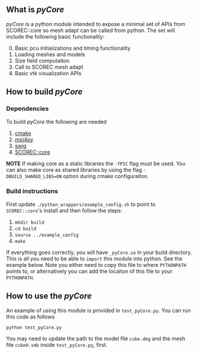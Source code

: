 ## What is _pyCore_
_pyCore_ is a python module intended to expose a minimal set of APIs from SCOREC::core so mesh adapt can be called from python. The set will include the following basic functionality:

0. Basic pcu initializations and timing functionality
1. Loading meshes and models
2. Size field computaiton
3. Call to SCOREC mesh adapt
4. Basic vtk visualization APIs

## How to build _pyCore_

### Dependencies
To build _pyCore_ the following are needed

1. [cmake](https://cmake.org/)
2. [mpi4py](https://mpi4py.readthedocs.io/en/stable/)
3. [swig](http://www.swig.org/)
4. [SCOREC::core](git@github.com:SCOREC/core.git)

__NOTE__ If making core as a static libraries the `-fPIC` flag must be used. You can also make core as shared libraries by using the flag `-DBUILD_SHARED_LIBS=ON` option during cmake configuraiton.

### Build instructions

First update `./python_wrappers/example_config.sh` to point to `SCOREC::core`'s install and then follow the steps:

1. `mkdir build`
2. `cd build`
3. `source ../example_config`
4. `make`

If everything goes correctly, you will have `_pyCore.so` in your build directory. This is all you need to be able to `import` this module into python. See the example below. Note you either need to copy this file to where `PYTHONPATH` points to, or alternatively you can add the locaiton of this file to your `PYTHONPATH`.

## How to use the _pyCore_
An example of using this module is provided in `test_pyCore.py`. You can run this code as follows

`python test_pyCore.py`

You may need to update the path to the model file `cube.dmg` and the mesh file `cube0.smb` inside `test_pyCore.py`, first.
